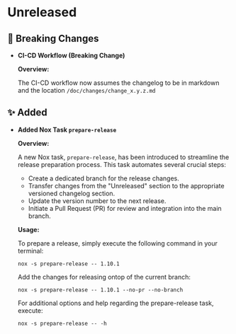# Unreleased

## 🚨 Breaking Changes
* **CI-CD Workflow (Breaking Change)**

    **Overview:**

    The CI-CD workflow now assumes the changelog to be in markdown and the location `/doc/changes/change_x.y.z.md`

## ✨ Added
* **Added Nox Task `prepare-release`**

    **Overview:**

    A new Nox task, `prepare-release`, has been introduced to streamline the release preparation process. This task automates several crucial steps:

    - Create a dedicated branch for the release changes.
    - Transfer changes from the "Unreleased" section to the appropriate versioned changelog section.
    - Update the version number to the next release.
    - Initiate a Pull Request (PR) for review and integration into the main branch.

    **Usage:**

    To prepare a release, simply execute the following command in your terminal:

    ```shell
    nox -s prepare-release -- 1.10.1
    ```

    Add the changes for releasing ontop of the current branch:

    ```shell
    nox -s prepare-release -- 1.10.1 --no-pr --no-branch
    ```

    For additional options and help regarding the prepare-release task, execute:

    ```shell
    nox -s prepare-release -- -h 
    ```
